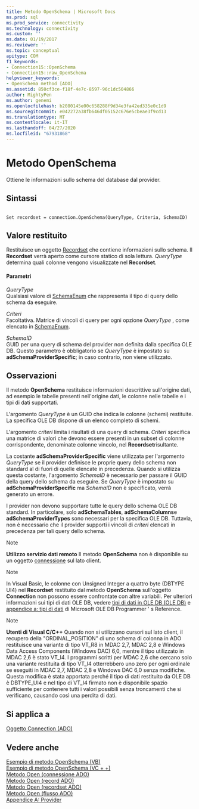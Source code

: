 ```yaml
---
title: Metodo OpenSchema | Microsoft Docs
ms.prod: sql
ms.prod_service: connectivity
ms.technology: connectivity
ms.custom: ''
ms.date: 01/19/2017
ms.reviewer: ''
ms.topic: conceptual
apitype: COM
f1_keywords:
- Connection15::OpenSchema
- Connection15::raw_OpenSchema
helpviewer_keywords:
- OpenSchema method [ADO]
ms.assetid: 850cf3ce-f18f-4e7c-8597-96c1dc504866
author: MightyPen
ms.author: genemi
ms.openlocfilehash: b2080145e00c658288f9d34e3fa42ed335e0c1d9
ms.sourcegitcommit: e042272a38fb646df05152c676e5cbeae3f9cd13
ms.translationtype: MT
ms.contentlocale: it-IT
ms.lasthandoff: 04/27/2020
ms.locfileid: "67931868"
---
```

# <a name="openschema-method"></a>Metodo OpenSchema
Ottiene le informazioni sullo schema del database dal provider.  
  
## <a name="syntax"></a>Sintassi  
  
```  
  
Set recordset = connection.OpenSchema(QueryType, Criteria, SchemaID)  
```  
  
## <a name="return-value"></a>Valore restituito  
 Restituisce un oggetto [Recordset](../../../ado/reference/ado-api/recordset-object-ado.md) che contiene informazioni sullo schema. Il **Recordset** verrà aperto come cursore statico di sola lettura. *QueryType* determina quali colonne vengono visualizzate nel **Recordset**.  
  
#### <a name="parameters"></a>Parametri  
 *QueryType*  
 Qualsiasi valore di [SchemaEnum](../../../ado/reference/ado-api/schemaenum.md) che rappresenta il tipo di query dello schema da eseguire.  
  
 *Criteri*  
 Facoltativa. Matrice di vincoli di query per ogni opzione *QueryType* , come elencato in [SchemaEnum](../../../ado/reference/ado-api/schemaenum.md).  
  
 *SchemaID*  
 GUID per una query di schema del provider non definita dalla specifica OLE DB. Questo parametro è obbligatorio se *QueryType* è impostato su **adSchemaProviderSpecific**; in caso contrario, non viene utilizzato.  
  
## <a name="remarks"></a>Osservazioni  
 Il metodo **OpenSchema** restituisce informazioni descrittive sull'origine dati, ad esempio le tabelle presenti nell'origine dati, le colonne nelle tabelle e i tipi di dati supportati.  
  
 L'argomento *QueryType* è un GUID che indica le colonne (schemi) restituite. La specifica OLE DB dispone di un elenco completo di schemi.  
  
 L'argomento *criteri* limita i risultati di una query di schema. *Criteri* specifica una matrice di valori che devono essere presenti in un subset di colonne corrispondente, denominate colonne vincolo, nel **Recordset**risultante.  
  
 La costante **adSchemaProviderSpecific** viene utilizzata per l'argomento *QueryType* se il provider definisce le proprie query dello schema non standard al di fuori di quelle elencate in precedenza. Quando si utilizza questa costante, l'argomento *SchemaID* è necessario per passare il GUID della query dello schema da eseguire. Se *QueryType* è impostato su **adSchemaProviderSpecific** ma *SchemaID* non è specificato, verrà generato un errore.  
  
 I provider non devono supportare tutte le query dello schema OLE DB standard. In particolare, solo **adSchemaTables**, **adSchemaColumns**e **adSchemaProviderTypes** sono necessari per la specifica OLE DB. Tuttavia, non è necessario che il provider supporti i vincoli di *criteri* elencati in precedenza per tali query dello schema.  
  
> [!NOTE]
>  **Utilizzo servizio dati remoto** Il metodo **OpenSchema** non è disponibile su un oggetto [connessione](../../../ado/reference/ado-api/connection-object-ado.md) sul lato client.  
  
> [!NOTE]
>  In Visual Basic, le colonne con Unsigned Integer a quattro byte (DBTYPE UI4) nel **Recordset** restituito dal metodo **OpenSchema** sull'oggetto **Connection** non possono essere confrontate con altre variabili. Per ulteriori informazioni sui tipi di dati OLE DB, vedere [tipi di dati in OLE DB (OLE DB)](https://msdn.microsoft.com/6039292f-74e0-49b2-b133-17bc117ebf6a) e [appendice a: tipi di dati](https://msdn.microsoft.com/e3a0533a-2196-4eb0-a31e-92fe9556ada6) di Microsoft OLE DB Programmer ' s Reference.  
  
> [!NOTE]
>  **Utenti di Visual C/C++** Quando non si utilizzano cursori sul lato client, il recupero della "ORDINAL_POSITION" di uno schema di colonna in ADO restituisce una variante di tipo VT_R8 in MDAC 2,7, MDAC 2,8 e Windows Data Access Components (Windows DAC) 6,0, mentre il tipo utilizzato in MDAC 2,6 è stato VT_I4. I programmi scritti per MDAC 2,6 che cercano solo una variante restituita di tipo VT_I4 otterrebbero uno zero per ogni ordinale se eseguiti in MDAC 2,7, MDAC 2,8 e Windows DAC 6,0 senza modifiche. Questa modifica è stata apportata perché il tipo di dati restituito da OLE DB è DBTYPE_UI4 e nel tipo di VT_I4 firmato non è disponibile spazio sufficiente per contenere tutti i valori possibili senza troncamenti che si verificano, causando così una perdita di dati.  
  
## <a name="applies-to"></a>Si applica a  
 [Oggetto Connection (ADO)](../../../ado/reference/ado-api/connection-object-ado.md)  
  
## <a name="see-also"></a>Vedere anche  
 [Esempio di metodo OpenSchema (VB)](../../../ado/reference/ado-api/openschema-method-example-vb.md)   
 [Esempio di metodo OpenSchema (VC + +)](../../../ado/reference/ado-api/openschema-method-example-vc.md)   
 [Metodo Open (connessione ADO)](../../../ado/reference/ado-api/open-method-ado-connection.md)   
 [Metodo Open (record ADO)](../../../ado/reference/ado-api/open-method-ado-record.md)   
 [Metodo Open (recordset ADO)](../../../ado/reference/ado-api/open-method-ado-recordset.md)   
 [Metodo Open (flusso ADO)](../../../ado/reference/ado-api/open-method-ado-stream.md)   
 [Appendice A: Provider](../../../ado/guide/appendixes/appendix-a-providers.md)
